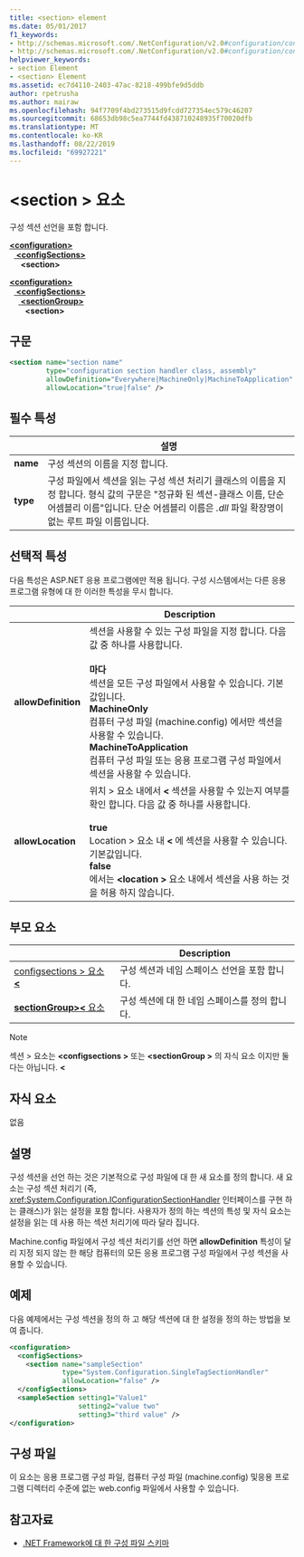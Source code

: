 ```yaml
---
title: <section> element
ms.date: 05/01/2017
f1_keywords:
- http://schemas.microsoft.com/.NetConfiguration/v2.0#configuration/configSections/section
- http://schemas.microsoft.com/.NetConfiguration/v2.0#configuration/configSections/sectionGroup/section
helpviewer_keywords:
- section Element
- <section> Element
ms.assetid: ec7d4110-2403-47ac-8218-499bfe9d5ddb
author: rpetrusha
ms.author: mairaw
ms.openlocfilehash: 94f7709f4bd273515d9fcdd727354ec579c46207
ms.sourcegitcommit: 68653db98c5ea7744fd438710248935f70020dfb
ms.translationtype: MT
ms.contentlocale: ko-KR
ms.lasthandoff: 08/22/2019
ms.locfileid: "69927221"
---
```

# <a name="section-element"></a>\<section > 요소

구성 섹션 선언을 포함 합니다.

[ **\<configuration>** ](configuration-element.md)   
&nbsp;&nbsp;[ **\<configSections>** ](configsections-element-for-configuration.md)   
&nbsp;&nbsp;&nbsp;&nbsp; **\<section>**

[ **\<configuration>** ](configuration-element.md)   
&nbsp;&nbsp;[ **\<configSections>** ](configsections-element-for-configuration.md)   
&nbsp;&nbsp;&nbsp;&nbsp;[ **\<sectionGroup>** ](sectiongroup-element-for-configsections.md)   
&nbsp;&nbsp;&nbsp;&nbsp;&nbsp;&nbsp; **\<section>**

## <a name="syntax"></a>구문

```xml
<section name="section name"
         type="configuration section handler class, assembly"
         allowDefinition="Everywhere|MachineOnly|MachineToApplication" 
         allowLocation="true|false" />
```

## <a name="required-attributes"></a>필수 특성

|           | 설명 |
| --------- | ----------- |
| **name**  | 구성 섹션의 이름을 지정 합니다. |
| **type**  | 구성 파일에서 섹션을 읽는 구성 섹션 처리기 클래스의 이름을 지정 합니다. 형식 값의 구문은 "정규화 된 섹션-클래스 이름, 단순 어셈블리 이름"입니다. 단순 어셈블리 이름은 *.dll* 파일 확장명이 없는 루트 파일 이름입니다. |

## <a name="optional-attributes"></a>선택적 특성

다음 특성은 ASP.NET 응용 프로그램에만 적용 됩니다. 구성 시스템에서는 다른 응용 프로그램 유형에 대 한 이러한 특성을 무시 합니다.

|                     | Description |
| ------------------- | ----------- |
| **allowDefinition** | 섹션을 사용할 수 있는 구성 파일을 지정 합니다. 다음 값 중 하나를 사용합니다.<br><br>**마다**<br>섹션을 모든 구성 파일에서 사용할 수 있습니다. 기본값입니다.<br>**MachineOnly**<br>컴퓨터 구성 파일 (machine.config) 에서만 섹션을 사용할 수 있습니다.<br>**MachineToApplication**<br>컴퓨터 구성 파일 또는 응용 프로그램 구성 파일에서 섹션을 사용할 수 있습니다. |
| **allowLocation**   | 위치 > 요소 내에서  **\<** 섹션을 사용할 수 있는지 여부를 확인 합니다. 다음 값 중 하나를 사용합니다.<br><br>**true**<br>Location > 요소 내  **\<** 에 섹션을 사용할 수 있습니다. 기본값입니다.<br>**false**<br>에서는  **\<location >** 요소 내에서 섹션을 사용 하는 것을 허용 하지 않습니다. |

## <a name="parent-elements"></a>부모 요소

|     | Description |
| --- | ----------- |
| [configsections > 요소  **\<** ](configsections-element-for-configuration.md) | 구성 섹션과 네임 스페이스 선언을 포함 합니다. |
| [ **sectionGroup>\<** 요소](sectiongroup-element-for-configsections.md) | 구성 섹션에 대 한 네임 스페이스를 정의 합니다. |

> [!NOTE]
> 섹션 > 요소는  **\<configsections >** 또는  **\<sectionGroup >** 의 자식 요소 이지만 둘 다는 아닙니다.  **\<**

## <a name="child-elements"></a>자식 요소

없음

## <a name="remarks"></a>설명

구성 섹션을 선언 하는 것은 기본적으로 구성 파일에 대 한 새 요소를 정의 합니다. 새 요소는 구성 섹션 처리기 (즉, <xref:System.Configuration.IConfigurationSectionHandler> 인터페이스를 구현 하는 클래스)가 읽는 설정을 포함 합니다. 사용자가 정의 하는 섹션의 특성 및 자식 요소는 설정을 읽는 데 사용 하는 섹션 처리기에 따라 달라 집니다.

Machine.config 파일에서 구성 섹션 처리기를 선언 하면 **allowDefinition** 특성이 달리 지정 되지 않는 한 해당 컴퓨터의 모든 응용 프로그램 구성 파일에서 구성 섹션을 사용할 수 있습니다.

## <a name="example"></a>예제

다음 예제에서는 구성 섹션을 정의 하 고 해당 섹션에 대 한 설정을 정의 하는 방법을 보여 줍니다.

```xml
<configuration>
  <configSections>
    <section name="sampleSection"
             type="System.Configuration.SingleTagSectionHandler" 
             allowLocation="false" />
  </configSections>
  <sampleSection setting1="Value1" 
                 setting2="value two" 
                 setting3="third value" />
</configuration>
```

## <a name="configuration-file"></a>구성 파일

이 요소는 응용 프로그램 구성 파일, 컴퓨터 구성 파일 (machine.config) 및응용 프로그램 디렉터리 수준에 없는 web.config 파일에서 사용할 수 있습니다.

## <a name="see-also"></a>참고자료

- [.NET Framework에 대 한 구성 파일 스키마](index.md)
